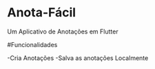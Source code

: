 # Anota-Fácil
Um Aplicativo de Anotações em Flutter

#Funcionalidades

-Cria Anotações
-Salva as anotações Localmente
